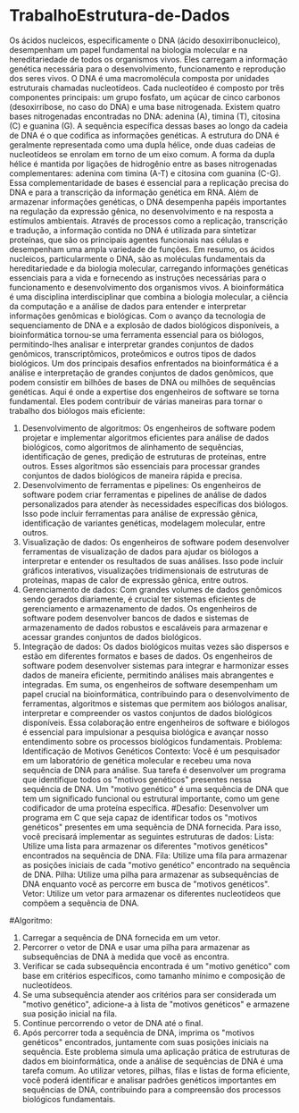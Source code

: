 # TrabalhoEstrutura-de-Dados

Os ácidos nucleicos, especificamente o DNA (ácido desoxirribonucleico), desempenham um
papel fundamental na biologia molecular e na hereditariedade de todos os organismos
vivos. Eles carregam a informação genética necessária para o desenvolvimento,
funcionamento e reprodução dos seres vivos.
O DNA é uma macromolécula composta por unidades estruturais chamadas nucleotídeos.
Cada nucleotídeo é composto por três componentes principais: um grupo fosfato, um açúcar
de cinco carbonos (desoxirribose, no caso do DNA) e uma base nitrogenada. Existem
quatro bases nitrogenadas encontradas no DNA: adenina (A), timina (T), citosina (C) e
guanina (G). A sequência específica dessas bases ao longo da cadeia de DNA é o que
codifica as informações genéticas.
A estrutura do DNA é geralmente representada como uma dupla hélice, onde duas cadeias
de nucleotídeos se enrolam em torno de um eixo comum. A forma da dupla hélice é mantida
por ligações de hidrogênio entre as bases nitrogenadas complementares: adenina com
timina (A-T) e citosina com guanina (C-G). Essa complementaridade de bases é essencial
para a replicação precisa do DNA e para a transcrição da informação genética em RNA.
Além de armazenar informações genéticas, o DNA desempenha papéis importantes na
regulação da expressão gênica, no desenvolvimento e na resposta a estímulos ambientais.
Através de processos como a replicação, transcrição e tradução, a informação contida no
DNA é utilizada para sintetizar proteínas, que são os principais agentes funcionais nas
células e desempenham uma ampla variedade de funções.
Em resumo, os ácidos nucleicos, particularmente o DNA, são as moléculas fundamentais da
hereditariedade e da biologia molecular, carregando informações genéticas essenciais para
a vida e fornecendo as instruções necessárias para o funcionamento e desenvolvimento dos
organismos vivos.
A bioinformática é uma disciplina interdisciplinar que combina a biologia molecular, a ciência
da computação e a análise de dados para entender e interpretar informações genômicas e
biológicas. Com o avanço da tecnologia de sequenciamento de DNA e a explosão de dados
biológicos disponíveis, a bioinformática tornou-se uma ferramenta essencial para os
biólogos, permitindo-lhes analisar e interpretar grandes conjuntos de dados genômicos,
transcriptômicos, proteômicos e outros tipos de dados biológicos.
Um dos principais desafios enfrentados na bioinformática é a análise e interpretação de
grandes conjuntos de dados genômicos, que podem consistir em bilhões de bases de DNA
ou milhões de sequências genéticas. Aqui é onde a expertise dos engenheiros de software
se torna fundamental. Eles podem contribuir de várias maneiras para tornar o trabalho dos
biólogos mais eficiente:
1. Desenvolvimento de algoritmos: Os engenheiros de software podem projetar e
implementar algoritmos eficientes para análise de dados biológicos, como algoritmos
de alinhamento de sequências, identificação de genes, predição de estruturas de
proteínas, entre outros. Esses algoritmos são essenciais para processar grandes
conjuntos de dados biológicos de maneira rápida e precisa.
2. Desenvolvimento de ferramentas e pipelines: Os engenheiros de software podem
criar ferramentas e pipelines de análise de dados personalizados para atender às
necessidades específicas dos biólogos. Isso pode incluir ferramentas para análise
de expressão gênica, identificação de variantes genéticas, modelagem molecular,
entre outros.
3. Visualização de dados: Os engenheiros de software podem desenvolver
ferramentas de visualização de dados para ajudar os biólogos a interpretar e
entender os resultados de suas análises. Isso pode incluir gráficos interativos,
visualizações tridimensionais de estruturas de proteínas, mapas de calor de
expressão gênica, entre outros.
4. Gerenciamento de dados: Com grandes volumes de dados genômicos sendo
gerados diariamente, é crucial ter sistemas eficientes de gerenciamento e
armazenamento de dados. Os engenheiros de software podem desenvolver bancos
de dados e sistemas de armazenamento de dados robustos e escaláveis para
armazenar e acessar grandes conjuntos de dados biológicos.
5. Integração de dados: Os dados biológicos muitas vezes são dispersos e estão em
diferentes formatos e bases de dados. Os engenheiros de software podem
desenvolver sistemas para integrar e harmonizar esses dados de maneira eficiente,
permitindo análises mais abrangentes e integradas.
Em suma, os engenheiros de software desempenham um papel crucial na bioinformática,
contribuindo para o desenvolvimento de ferramentas, algoritmos e sistemas que permitem
aos biólogos analisar, interpretar e compreender os vastos conjuntos de dados biológicos
disponíveis. Essa colaboração entre engenheiros de software e biólogos é essencial para
impulsionar a pesquisa biológica e avançar nosso entendimento sobre os processos
biológicos fundamentais.
Problema: Identificação de Motivos Genéticos
Contexto:
Você é um pesquisador em um laboratório de genética molecular e recebeu uma nova
sequência de DNA para análise. Sua tarefa é desenvolver um programa que identifique
todos os "motivos genéticos" presentes nessa sequência de DNA. Um "motivo genético" é
uma sequência de DNA que tem um significado funcional ou estrutural importante, como um
gene codificador de uma proteína específica.
#Desafio:
Desenvolver um programa em C que seja capaz de identificar todos os "motivos genéticos"
presentes em uma sequência de DNA fornecida. Para isso, você precisará implementar as
seguintes estruturas de dados:
Lista: Utilize uma lista para armazenar os diferentes "motivos genéticos" encontrados na
sequência de DNA.
Fila: Utilize uma fila para armazenar as posições iniciais de cada "motivo genético"
encontrado na sequência de DNA.
Pilha: Utilize uma pilha para armazenar as subsequências de DNA enquanto você as
percorre em busca de "motivos genéticos".
Vetor: Utilize um vetor para armazenar os diferentes nucleotídeos que compõem a
sequência de DNA.

#Algoritmo:
1. Carregar a sequência de DNA fornecida em um vetor.
2. Percorrer o vetor de DNA e usar uma pilha para armazenar as subsequências de
DNA à medida que você as encontra.
3. Verificar se cada subsequência encontrada é um "motivo genético" com base em
critérios específicos, como tamanho mínimo e composição de nucleotídeos.
4. Se uma subsequência atender aos critérios para ser considerada um "motivo
genético", adicione-a à lista de "motivos genéticos" e armazene sua posição inicial
na fila.
5. Continue percorrendo o vetor de DNA até o final.
6. Após percorrer toda a sequência de DNA, imprima os "motivos genéticos"
encontrados, juntamente com suas posições iniciais na sequência.
Este problema simula uma aplicação prática de estruturas de dados em bioinformática,
onde a análise de sequências de DNA é uma tarefa comum. Ao utilizar vetores, pilhas, filas
e listas de forma eficiente, você poderá identificar e analisar padrões genéticos importantes
em sequências de DNA, contribuindo para a compreensão dos processos biológicos
fundamentais.
